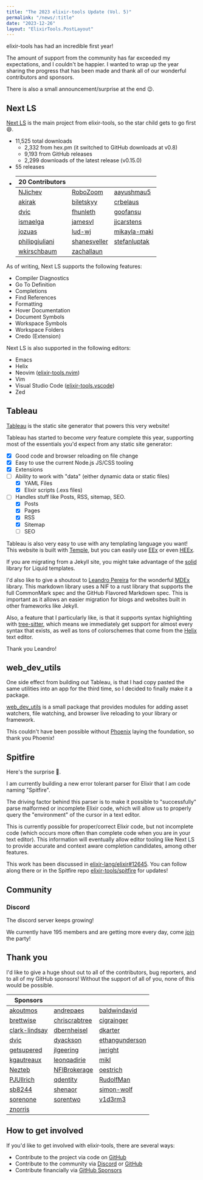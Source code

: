 ```yaml
---
title: "The 2023 elixir-tools Update (Vol. 5)"
permalink: "/news/:title"
date: "2023-12-26"
layout: "ElixirTools.PostLayout"
---
```


elixir-tools has had an incredible first year!

The amount of support from the community has far exceeded my expectations, and I couldn't be happier. I wanted to wrap up the year sharing the progress that has been made and thank all of our wonderful contributors and sponsors.

There is also a small announcement/surprise at the end 😉.

## Next LS

[Next LS](https://github.com/elixir-tools/next-ls) is the main project from elixir-tools, so the star child gets to go first 😄.

- 11,525 total downloads
    - 2,332 from hex.pm (it switched to GitHub downloads at v0.8)
    - 9,193 from GitHub releases
    - 2,299 downloads of the latest release (v0.15.0)
- 55 releases
- | 20 Contributors                                     |                                                 |                                                 |
  | --------------------------------------------------- | ----------------------------------------------- | ----------------------------------------------- |
  | [NJichev](https://github.com/NJichev)               | [RoboZoom](https://github.com/RoboZoom)         | [aayushmau5](https://github.com/aayushmau5)     |
  | [akirak](https://github.com/akirak)                 | [biletskyy](https://github.com/biletskyy)       | [crbelaus](https://github.com/crbelaus)         |
  | [dvic](https://github.com/dvic)                     | [fhunleth](https://github.com/fhunleth)         | [goofansu](https://github.com/goofansu)         |
  | [ismaelga](https://github.com/ismaelga)             | [jamesvl](https://github.com/jamesvl)           | [jjcarstens](https://github.com/jjcarstens)     |
  | [jozuas](https://github.com/jozuas)                 | [lud-wj](https://github.com/lud-wj)             | [mikayla-maki](https://github.com/mikayla-maki) |
  | [philipgiuliani](https://github.com/philipgiuliani) | [shanesveller](https://github.com/shanesveller) | [stefanluptak](https://github.com/stefanluptak) |
  | [wkirschbaum](https://github.com/wkirschbaum)       | [zachallaun](https://github.com/zachallaun)     |

As of writing, Next LS supports the following features:

- Compiler Diagnostics
- Go To Definition
- Completions
- Find References
- Formatting
- Hover Documentation
- Document Symbols
- Workspace Symbols
- Workspace Folders
- Credo (Extension)

Next LS is also supported in the following editors:

- Emacs
- Helix
- Neovim ([elixir-tools.nvim](https://github.com/elixir-tools/elixir-tools.nvim))
- Vim
- Visual Studio Code ([elixir-tools.vscode](https://github.com/elixir-tools/elixir-tools.vscode))
- Zed

## Tableau

[Tableau](https://github.com/elixir-tools/tableau) is the static site generator that powers this very website!

Tableau has started to become _very_ feature complete this year, supporting most of the essentials you'd expect from any static site generator:

- [x] Good code and browser reloading on file change
- [x] Easy to use the current Node.js JS/CSS tooling
- [x] Extensions
- [ ] Ability to work with "data" (either dynamic data or static files)
    - [x] YAML Files
    - [x] Elixir scripts (.exs files)
- [ ] Handles stuff like Posts, RSS, sitemap, SEO.
    - [x] Posts
    - [x] Pages
    - [x] RSS
    - [x] Sitemap
    - [ ] SEO

Tableau is also very easy to use with any templating language you want! This website is built with [Temple](https://github.com/mhanberg/temple), but you can easily use [EEx](https://github.com/mhanberg/tableau_demo_eex) or even [HEEx](https://github.com/mhanberg/tableau_demo_heex).

If you are migrating from a Jekyll site, you might take advantage of the [solid](https://hex.pm/packages/solid) library for Liquid templates.

I'd also like to give a shoutout to [Leandro Pereira](https://github.com/leandrocp) for the wonderful [MDEx](https://github.com/leandrocp/mdex) library. This markdown library uses a NIF to a rust library that supports the full CommonMark spec and the GitHub Flavored Markdown spec. This is important as it allows an easier migration for blogs and websites built in other frameworks like Jekyll.

Also, a feature that I particularly like, is that it supports syntax highlighting with [tree-sitter](https://tree-sitter.github.io/tree-sitter/), which means we immediately get support for almost every syntax that exists, as well as tons of colorschemes that come from the [Helix](https://github.com/helix-editor/helix) text editor.

Thank you Leandro!

## web_dev_utils

One side effect from building out Tableau, is that I had copy pasted the same utilities into an app for the third time, so I decided to finally make it a package.

[web_dev_utils](https://github.com/elixir-tools/web_dev_utils) is a small package that provides modules for adding asset watchers, file watching, and browser live reloading to your library or framework.

This couldn't have been possible without [Phoenix](https://github.com/phoenixframework/phoenix) laying the foundation, so thank you Phoenix!

## Spitfire

Here's the surprise 🎉.

I am currently building a new error tolerant parser for Elixir that I am code naming "Spitfire".

The driving factor behind this parser is to make it possible to "successfully" parse malformed or incomplete Elixir code, which will allow us to properly query the "environment" of the cursor in a text editor.

This is currently possible for proper/correct Elixir code, but not incomplete code (which occurs more often than complete code when you are in your text editor). This information will eventually allow editor tooling like Next LS to provide accurate and context aware completion candidates, among other features.

This work has been discussed in [elixir-lang/elixir#12645](https://github.com/elixir-lang/elixir/issues/12645#issuecomment-1837629952). You can follow along there or in the Spitfire repo [elixir-tools/spitfire](https://github.com/elixir-tools/spitfire) for updates!

## Community

### Discord

The discord server keeps growing!

We currently have 195 members and are getting more every day, come [join](https://discord.gg/6XdGnxVA2A) the party!

## Thank you

I'd like to give a huge shout out to all of the contributors, bug reporters, and to all of my GitHub sponsors! Without the support of all of you, none of this would be possible.

| Sponsors                                          |                                                   |                                                     |
| ------------------------------------------------- | ------------------------------------------------- | --------------------------------------------------- |
| [akoutmos](https://github.com/akoutmos)           | [andrepaes](https://github.com/andrepaes)         | [baldwindavid](https://github.com/baldwindavid)     |
| [brettwise](https://github.com/brettwise)         | [chriscrabtree](https://github.com/chriscrabtree) | [cigrainger](https://github.com/cigrainger)         |
| [clark-lindsay](https://github.com/clark-lindsay) | [dbernheisel](https://github.com/dbernheisel)     | [dkarter](https://github.com/dkarter)               |
| [dvic](https://github.com/dvic)                   | [dyackson](https://github.com/dyackson)           | [ethangunderson](https://github.com/ethangunderson) |
| [getsupered](https://github.com/getsupered)       | [jlgeering](https://github.com/jlgeering)         | [jwright](https://github.com/jwright)               |
| [kgautreaux](https://github.com/kgautreaux)       | [leonqadirie](https://github.com/leonqadirie)     | [mikl](https://github.com/mikl)                     |
| [Nezteb](https://github.com/Nezteb)               | [NFIBrokerage](https://github.com/NFIBrokerage)   | [oestrich](https://github.com/oestrich)             |
| [PJUllrich](https://github.com/PJUllrich)         | [qdentity](https://github.com/qdentity)           | [RudolfMan](https://github.com/RudolfMan)           |
| [sb8244](https://github.com/sb8244)               | [shenaor](https://github.com/shenaor)             | [simon-wolf](https://github.com/simon-wolf)         |
| [sorenone](https://github.com/sorenone)           | [sorentwo](https://github.com/sorentwo)           | [v1d3rm3](https://github.com/v1d3rm3)               |
| [znorris](https://github.com/znorris)             |

## How to get involved

If you'd like to get involved with elixir-tools, there are several ways:

- Contribute to the project via code on [GitHub](https://github.com/elixir-tools)
- Contribute to the community via [Discord](https://discord.gg/6XdGnxVA2A) or [GitHub](https://github.com/orgs/elixir-tools/discussions)
- Contribute financially via [GitHub Sponsors](https://github.com/sponsors/mhanberg)
